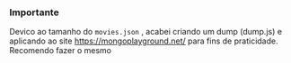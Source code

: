 ### Importante
Devico ao tamanho do ```movies.json``` , acabei criando um dump (dump.js) e aplicando ao site https://mongoplayground.net/ para fins de praticidade. Recomendo fazer o mesmo